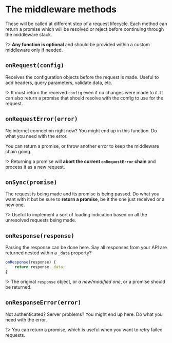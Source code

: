 # The middleware methods

These will be called at different step of a request lifecycle. Each method can return a promise which will be resolved or reject before continuing through the middleware stack.

?> **Any function is optional** and should be provided within a custom middleware only if needed.

## `onRequest(config)`

Receives the configuration objects before the request is made. Useful to add headers, query parameters, validate data, etc.

!> It must return the received `config` even if no changes were made to it. It can also return a promise that should resolve with the config to use for the request.

## `onRequestError(error)`

No internet connection right now? You might end up in this function. Do what you need with the error.

You can return a promise, or throw another error to keep the middleware chain going.

!> Returning a promise will **abort the current `onRequestError` chain** and process it as a new request.

## `onSync(promise)`

The request is being made and its promise is being passed. Do what you want with it but be sure to **return a promise**, be it the one just received or a new one.

?> Useful to implement a sort of loading indication based on all the unresolved requests being made.

## `onResponse(response)`

Parsing the response can be done here. Say all responses from your API are returned nested within a `_data` property?

```javascript
onResponse(response) {
    return response._data;
}
```

!> The original `response` object, or _a new/modified one_, or a promise should be returned.

## `onResponseError(error)`

Not authenticated? Server problems? You might end up here. Do what you need with the error.

?> You can return a promise, which is useful when you want to retry failed requests.
